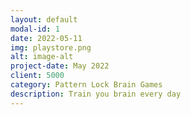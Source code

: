 ```yaml
---
layout: default
modal-id: 1
date: 2022-05-11
img: playstore.png
alt: image-alt
project-date: May 2022
client: 5000
category: Pattern Lock Brain Games
description: Train you brain every day
---
```

